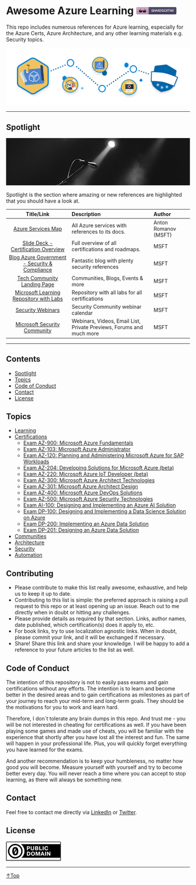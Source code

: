 # Awesome Azure Learning [![Awesome](./img/awesome.png)](https://github.com/sindresorhus/awesome)
This repo includes numerous references for Azure learning, especially for the Azure Certs, Azure Architecture, and any other learning materials e.g. Security topics.

![Learn](/img/learn.png)
______

## Spotlight

![Learn](/img/spotlight.png)

Spotlight is the section where amazing or new references are highlighted that you should have a look at.



|                                               Title/Link                                                | Description                                                          | Author               |
| :-----------------------------------------------------------------------------------------------------: | :------------------------------------------------------------------- | :------------------- |
|                        [Azure Services Map](https://aka.ms/azure-services-map/)                         | All Azure services with references to its docs.                      | Anton Romanov (MSFT) |
| [Slide Deck - Certification Overview](https://query.prod.cms.rt.microsoft.com/cms/api/am/binary/RWtQJJ) | Full overview of all certifications and roadmaps.                    | MSFT                 |
|        [Blog Azure Government - Security & Compliance](https://devblogs.microsoft.com/azuregov/)        | Fantastic blog with plenty security references                       | MSFT                 |
|                   [Tech Community Landing Page](https://techcommunity.microsoft.com/)                   | Communities, Blogs, Events & more                                    | MSFT                 |
|             [Microsoft Learning Repository with Labs](https://github.com/MicrosoftLearning)             | Repository with all labs for all certifications                      | MSFT                 |
|                          [Security Webinars](https://aka.ms/SecurityWebinars)                           | Security Community webinar calendar                                  | MSFT                 |
|                    [Microsoft Security Community](https://aka.ms/SecurityCommunity)                     | Webinars, Videos, Email List, Private Previews, Forums and much more | MSFT                 |

______


## Contents
- [Spotlight](#spotlight)
- [Topics](#topics)
- [Code of Conduct](#code-of-conduct)
- [Contact](#contact)
- [License](#license)

## Topics
- [Learning](./topics/learning.md)
- [Certifications](./topics/certifications/certifications.md)
    - [Exam AZ-900: Microsoft Azure Fundamentals](./topics/certifications/az-900.md)
    - [Exam AZ-103: Microsoft Azure Administrator](./topics/certifications/az-103.md)
    - [Exam AZ-120: Planning and Administering Microsoft Azure for SAP Workloads](./topics/certifications/az-120.md)
    - [Exam AZ-204: Developing Solutions for Microsoft Azure (beta)](./topics/certifications/az-204.md)
    - [Exam AZ-220: Microsoft Azure IoT Developer (beta)](./topics/certifications/az-220.md)
    - [Exam AZ-300: Microsoft Azure Architect Technologies](./topics/certifications/az-300.md)
    - [Exam AZ-301: Microsoft Azure Architect Design](./topics/certifications/az-301.md)
    - [Exam AZ-400: Microsoft Azure DevOps Solutions](./topics/certifications/az-400.md)
    - [Exam AZ-500: Microsoft Azure Security Technologies](./topics/certifications/az-500.md)
    - [Exam AI-100: Designing and Implementing an Azure AI Solution](./topics/certifications/az-500.md)
    - [Exam DP-100: Designing and Implementing a Data Science Solution on Azure](./topics/certifications/dp-100.md)
    - [Exam DP-200: Implementing an Azure Data Solution](./topics/certifications/dp-200.md)
    - [Exam DP-201: Designing an Azure Data Solution](./topics/certifications/dp-201.md)
- [Communities](./topics/communities.md)
- [Architecture](./topics/architecture.md)
- [Security](./topics/security.md)
- [Automation](./topics/automation.md)

## Contributing
- Please contribute to make this list really awesome, exhaustive, and help us to keep it up to date.
- Contributing to this list is simple: the preferred approach is raising a pull request to this repo or at least opening up an issue. Reach out to me directly when in doubt or hitting any challenges.
- Please provide details as required by that section.  Links, author names, date published, which certification(s) does it apply to, etc.
- For book links, try to use localization agnostic links. When in doubt, please commit your link, and it will be exchanged if necessary.
- Share! Share this link and share your knowledge. I will be happy to add a reference to your future articles to the list as well.

## Code of Conduct
The intention of this repository is not to easily pass exams and gain certifications without any efforts. The intention is to learn and become better in the desired areas and to gain certifications as milestones as part of your journey to reach your mid-term and long-term goals. They should be the motivations for you to work and learn hard.

Therefore, I don´t tolerate any brain dumps in this repo. And trust me - you will be not interested in cheating for certifications as well. If you have been playing some games and made use of cheats, you will be familiar with the experience that shortly after you have lost all the interest and fun. The same will happen in your professional life. Plus, you will quickly forget everything you have learned for the exams.

And another recommendation is to keep your humbleness, no matter how good you will become. Measure yourself with yourself and try to become better every day. You will never reach a time where you can accept to stop learning, as there will always be something new.

## Contact
Feel free to contact me directly via [LinkedIn](https://www.linkedin.com/in/daviddasneves/) or [Twitter](https://twitter.com/david_das_neves).

## License
[![CC0](/img/cc-zero.png)](https://creativecommons.org/publicdomain/zero/1.0/)
___
 <a href="#top" title="Back to the top.">↑Top</a>